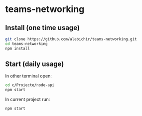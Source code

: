 # teams-networking

## Install (one time usage)

```sh
git clone https://github.com/alebichir/teams-networking.git
cd teams-networking
npm install
```

## Start (daily usage)

In other terminal open:

```sh
cd c/Proiecte/node-api
npm start
```

In current project run:

```sh
npm start
```

